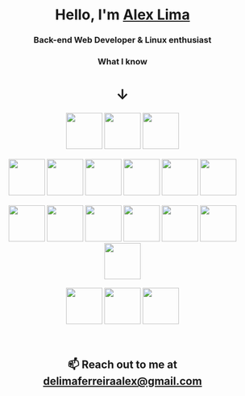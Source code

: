 <h1 align="center">Hello, I'm <a href="https://github.com/luminahi">Alex Lima</a></h1>
<h3 align="center">Back-end Web Developer & Linux enthusiast</h3>

<h3 align="center">What I know</h3>
<h1 align="center">&darr;</h1>

<div>
  <div align="center" >
    <img height="72" width="72" 
      src="https://cdn.simpleicons.org/linux/#FCC624" />
    <img height="72" width="72" 
      src="https://cdn.simpleicons.org/ubuntu/#E95420" />
    <img height="72" width="72" 
      src="https://cdn.simpleicons.org/archlinux/#1793D1" />
  </div>

  <br/>
  
  <div align="center">
    <img height="72" width="72" 
      src="https://cdn.simpleicons.org/nodedotjs/#339933" />
    <img height="72" width="72" 
      src="https://cdn.simpleicons.org/javascript/#F7DF1E" />
    <img height="72" width="72" 
      src="https://cdn.simpleicons.org/typescript/#3178C6" />
    <img height="72" width="72" 
      src="https://cdn.simpleicons.org/express/black/white" />
    <img height="72" width="72" 
      src="https://cdn.simpleicons.org/jest/#C21325" />
    <img height="72" width="72" 
      src="https://cdn.simpleicons.org/react/#61DAFB" />
  </div>
  
  <br/>
  
  <div align="center">
    <img height="72" width="72" 
      src="https://cdn.simpleicons.org/amazonaws/#232F3E" />
    <img height="72" width="72" 
      src="https://cdn.simpleicons.org/docker/#2496ED" />
    <img height="72" width="72" 
      src="https://cdn.simpleicons.org/git/#F05032" />
    <img height="72" width="72" 
      src="https://cdn.simpleicons.org/postgresql/#4169E1" />
    <img height="72" width="72" 
      src="https://cdn.simpleicons.org/mongodb/#47A248" />
    <img height="72" width="72" 
      src="https://cdn.simpleicons.org/redis/#DC382D" />
    <img height="72" width="72" 
      src="https://cdn.simpleicons.org/rabbitmq/#FF6600" />
  </div>
  
  <br/>
  
  <div align="center">
    <img height="72" width="72" 
        src="https://cdn.simpleicons.org/c/#A8B9CC" />
    <img height="72" width="72" 
        src="https://cdn.simpleicons.org/csharp/#512BD4" />
    <img height="72" width="72" 
        src="https://cdn.simpleicons.org/unity/black/white" />
  </div>
</div>

<br/>
<br/>

<footer>
  <h2 align="center">📫 Reach out to me at <a href=".">delimaferreiraalex@gmail.com</a></h2>
</footer>
